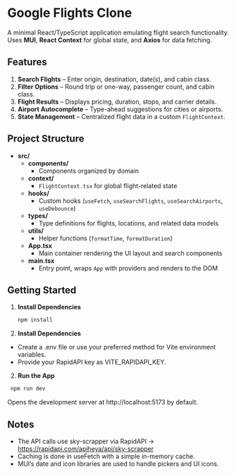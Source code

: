 # Google Flights Clone

A minimal React/TypeScript application emulating flight search functionality. Uses **MUI**, **React Context** for global state, and **Axios** for data fetching.

## Features

1. **Search Flights** – Enter origin, destination, date(s), and cabin class.  
2. **Filter Options** – Round trip or one-way, passenger count, and cabin class.  
3. **Flight Results** – Displays pricing, duration, stops, and carrier details.  
4. **Airport Autocomplete** – Type-ahead suggestions for cities or airports.  
5. **State Management** – Centralized flight data in a custom `FlightContext`.  

## Project Structure

- **src/**  
  - **components/**  
    - Components organized by domain
  - **context/**  
    - `FlightContext.tsx` for global flight-related state  
  - **hooks/**  
    - Custom hooks (`useFetch`, `useSearchFlights`, `useSearchAirports`, `useDebounce`)  
  - **types/**  
    - Type definitions for flights, locations, and related data models  
  - **utils/**  
    - Helper functions (`formatTime`, `formatDuration`)  
  - **App.tsx**  
    - Main container rendering the UI layout and search components  
  - **main.tsx**  
    - Entry point, wraps `App` with providers and renders to the DOM  

## Getting Started

1. **Install Dependencies**  
   ```bash
   npm install
   ```

2. **Install Dependencies**  
- Create a .env file or use your preferred method for Vite environment variables.
- Provide your RapidAPI key as VITE_RAPIDAPI_KEY.

2. **Run the App**
  ```bash
   npm run dev
   ```
Opens the development server at http://localhost:5173 by default.

## Notes
- The API calls use sky-scrapper via RapidAPI -> https://rapidapi.com/apiheya/api/sky-scrapper
- Caching is done in useFetch with a simple in-memory cache.
- MUI’s date and icon libraries are used to handle pickers and UI icons.
